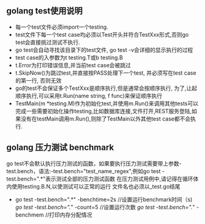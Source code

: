 ## golang test使用说明
* 每一个test文件必须import一个testing.
* test文件下每一个test case均必须以Test开头并符合TestXxx形式,否则go test会直接挑过测试不执行.
* go test会自动寻找该目录下的test文件, go test -v会详细的显示执行的过程
* test case的入参数为t testing.T或b testing.B
* t.Error为打印错误信息,并当前test case会被跳过
* t.SkipNow()为跳过test,并直接按PASS处理下一个test, 并必须写在test case的第一行, 否则无效
* go的test不会保证多个TestXxx是顺序执行,但是通常会按顺序执行, 为了,让起顺序执行,可以采用t.Run(name string, f func)来保证顺序执行
* TestMain(m *testing.M)作为初始化test,并使用m.Run()来调用其他tests可以完成一些需要初始化操作testing,比如数据库连接,文件打开,REST服务登陆,如果没有在testMain调用m.Run(),则除了TestMain以外其他test case都不会执行.

## golang 压力测试 benchmark
go test不会默认执行压力测试的函数，如果要执行压力测试需要带上参数-test.bench，语法:-test.bench="test_name_regex",例如go test -test.bench=".*"表示测试全部的压力测试函数
在压力测试用例中,请记得在循环体内使用testing.B.N,以使测试可以正常的运行
文件名也必须以_test.go结尾

* go test -test.bench=".*"  -benchtime=2s //设置运行benchmark时间（s)
*go test -test.bench=".*" -count=5 //设置运行次数
*go test -test.bench=".*" -benchmem //打印内存分配情况